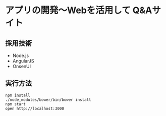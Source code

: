 # アプリの開発〜Webを活用して Q&Aサイト

## 採用技術

* Node.js
* AngularJS
* OnsenUI

## 実行方法
```shell
npm install
./node_modules/bower/bin/bower install
npm start
open http://localhost:3000
```
